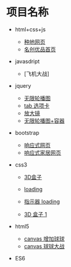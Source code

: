 # 项目名称

- html+css+js
  - [种地网页](https://maojiaofang.github.io/zd/index.html)
  - [名创优品首页](https://maojiaofang.github.io/mingc/index.html)
- javasdript
  - [飞机大战]
- jquery
  - [无限轮播图](https://maojiaofang.github.io/wxlbt/index.html)
  - [tab 选项卡](https://maojiaofang.github.io/tab/index.html)
  - [放大镜](https://maojiaofang.github.io/fdj/index.html)
  - [无限轮播图+容器](https://maojiaofang.github.io/lbt/index.html)
- bootstrap
  - [响应式网页](https://maojiaofang.github.io/bts/index.html)
  - [响应式家居网页](https://maojiaofang.github.io/jiaju/index.html)
- css3

  - [3D盒子](https://maojiaofang.github.io/sd1/%E2%80%8Cindex.html)

  - [loading](https://maojiaofang.github.io/loading/loader-1.html)
  - [指示器 loading](https://maojiaofang.github.io/jd/index.html)
  - [3D 盒子 1](https://maojiaofang.github.io/css3d1/index.html)

- html5
  - [canvas 增加球球](https://maojiaofang.github.io/canvas/index.html)
  - [canvas 球球大战](https://maojiaofang.github.io/canvasball/index.html)
- ES6
